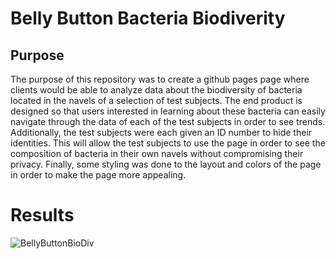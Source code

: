 # Belly Button Bacteria Biodiverity
## Purpose
The purpose of this repository was to create a github pages page where clients would be able to analyze data about the biodiversity of bacteria located in the navels of a selection of test subjects.  The end product is designed so that users interested in learning about these bacteria can easily navigate through the data of each of the test subjects in order to see trends.  Additionally, the test subjects were each given an ID number to hide their identities.  This will allow the test subjects to use the page in order to see the composition of bacteria in their own navels without compromising their privacy.  Finally, some styling was done to the layout and colors of the page in order to make the page more appealing.
# Results
![BellyButtonBioDiv](https://github.com/conpm/plotly_deployment/blob/main/Resources/BellyButtonBioDiv.PNG)
